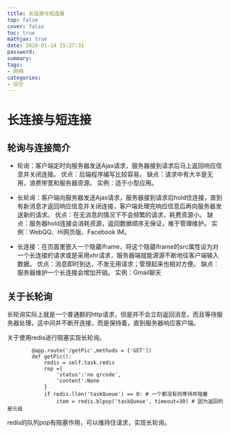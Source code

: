 ```yaml
---
title: 长连接与短连接
top: false
cover: false
toc: true
mathjax: true
date: 2020-01-14 15:27:31
password:
summary:
tags:
- 网络
categories:
- 综合
---
```

# 长连接与短连接

## 轮询与连接简介
- 轮询：客户端定时向服务器发送Ajax请求，服务器接到请求后马上返回响应信息并关闭连接。
优点：后端程序编写比较容易。
缺点：请求中有大半是无用，浪费带宽和服务器资源。
实例：适于小型应用。


- 长轮询：客户端向服务器发送Ajax请求，服务器接到请求后hold住连接，直到有新消息才返回响应信息并关闭连接，客户端处理完响应信息后再向服务器发送新的请求。
优点：在无消息的情况下不会频繁的请求，耗费资源小。
缺点：服务器hold连接会消耗资源，返回数据顺序无保证，难于管理维护。
实例：WebQQ、Hi网页版、Facebook IM。


- 长连接：在页面里嵌入一个隐蔵iframe，将这个隐蔵iframe的src属性设为对一个长连接的请求或是采用xhr请求，服务器端就能源源不断地往客户端输入数据。
优点：消息即时到达，不发无用请求；管理起来也相对方便。
缺点：服务器维护一个长连接会增加开销。
实例：Gmail聊天


## 关于长轮询
长轮询实际上就是一个普通额的http请求，但是并不会立刻返回消息，而且等待服务器处理，这中间并不断开连接，而是保持着，直到服务器响应客户端。

关于使用redis进行阻塞实现长轮询。
```
        @app.route('/getPic',methods = ['GET'])
        def getPic():
            redis = self.task.redis
            rep ={
                'status':'no qrcode',
                'content':None
            }
            if redis.llen('taskQueue') == 0: # 一个都没有则等待并阻塞
                item = redis.blpop('taskQueue', timeout=30) # 因为返回的是元组
```
redis的队列pop有阻塞作用，可以维持住请求，实现长轮询。
